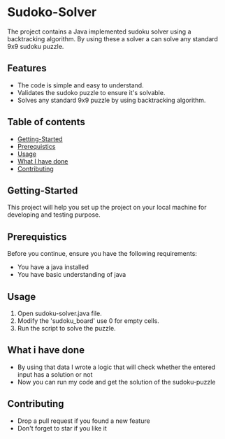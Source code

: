 # Sudoko-Solver
The project contains a Java implemented sudoku solver using a backtracking algorithm. By using these a solver a can solve any standard 9x9 sudoku puzzle.
## Features
<ul>
<li>The code is simple and easy to understand.</li>
<li>Validates the sudoko puzzle to ensure it's solvable.</li>
<li>Solves any standard 9x9 puzzle by using backtracking algorithm.</li>
</ul>

## Table of contents
<ul>
<li><a href="#Getting-started">Getting-Started</a></li>
<li><a href="#Prerequistics">Prerequistics</a></li>
<li><a href="#Usage">Usage</a></li>
<li><a href="#what_i_have_done">What I have done</a></li>
<li><a href="#Contributing">Contributing</a></li>
</ul>

<div id="Getting-started"><!--getting-started-->
  
## Getting-Started
This project will help you set up the project on your local machine for developing and testing purpose.
</div>

<div id="Prerequistics">

## Prerequistics
Before you continue, ensure you have the following requirements:
<ul>
  <li>You have a java installed</li>
  <li>You have basic understanding of java</li>
</ul></div>

<div id="Usage"><!--usage-->
  
## Usage
<ol>
<li>Open sudoku-solver.java file.</li>
<li>Modify the 'sudoku_board' use 0 for empty cells.</li>
<li>Run the script to solve the puzzle.</li>
</ol>
</div>

<div id="what_i_have_done">

## What i have done
  <ul>
    <li>By using that data I wrote a logic that will check whether the entered input has a solution or not</li>
    <li>Now you can run my code and get the solution of the sudoku-puzzle</li>
  </ul>
</div>

<div id="Contributing"><!--Contributing-->
  
## Contributing
<ul>
<li>Drop a pull request if you found a new feature</li>
<li>Don't forget to star if you like it</li>
</ul>
</div>





